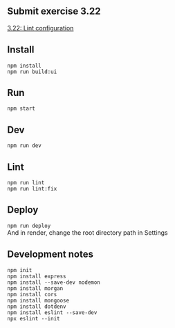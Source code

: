 ## Submit exercise 3.22
[3.22: Lint configuration](<https://fullstackopen.com/en/part3/validation_and_es_lint#exercise-3-22>)  

## Install
`npm install`  
`npm run build:ui`

## Run
`npm start`  

## Dev
`npm run dev`  

## Lint
`npm run lint`  
`npm run lint:fix`  

## Deploy
`npm run deploy`  
And in render, change the root directory path in Settings  

## Development notes
```
npm init
npm install express
npm install --save-dev nodemon
npm install morgan
npm install cors
npm install mongoose
npm install dotdenv
npm install eslint --save-dev
npx eslint --init
```